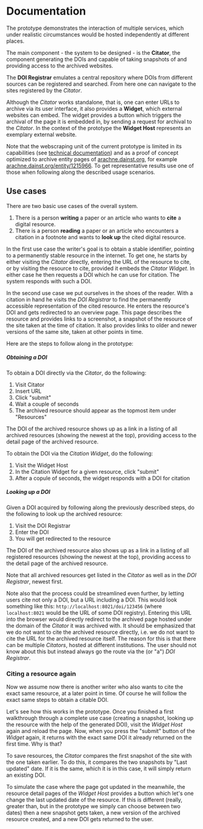 # Documentation

The prototype demonstrates the interaction of multiple services, which under
realistic circumstances would be hosted independently at different places.

The main component - the system to be designed - is the **Citator**, the component
generating the DOIs and capable of taking snapshots of 
and providing access to the archived websites.

The **DOI Registrar** emulates a central repository where DOIs from different sources
can be registered and searched. From here one can navigate to the sites registered by the *Citator*.

Although the *Citator* works standalone, that is, one can enter URLs to archive via its user interface, 
it also provides a **Widget**, which external websites can embed. The widget provides a 
button which triggers the archival of the page it is embedded in, by sending a request for archival to the *Citator*. In the context of the prototype the **Widget Host** represents an exemplary external website.

Note that the webscraping unit of the current prototype is limited in its capabilities (see [technical documentation](./README_TECHNICAL.md#webscraping))
and as a proof of concept optimized to archive entity pages of [arachne.dainst.org](https://arachne.dainst.org), for example 
[arachne.dainst.org/entity/1215966](https://arachne.dainst.org/entity/1215966). 
To get representative results use one of those when following along the described usage scenarios.

## Use cases

There are two basic use cases of the overall system. 

1. There is a person **writing** a paper or an article who wants to **cite** a digital resource.
2. There is a person **reading** a paper or an article who encounters a citation in a footnote and wants to **look up** the cited digital resource.

In the first use case the writer's goal is to obtain a stable identifier, pointing to a permanently stable
resource in the internet. To get one, he starts by either visiting the *Citator* directly, entering the URL of the resource to cite, or by visiting the resource to cite, provided it embeds the *Citator Widget*. In either case he then requests a DOI which he can use for citation. The system responds with such a DOI.

In the second use case we put ourselves in the shoes of the reader. With a citation in hand he visits the *DOI Registrar* to find the permanently accessible representation of the cited resource. He enters the resource's DOI and gets redirected to an overview page. This page describes the resource and provides links to a screenshot, a snapshot of the resource of the site taken at the time of citation. It also provides links to older and newer versions of the same site, taken at other points in time.

Here are the steps to follow along in the prototype:

##### Obtaining a DOI

To obtain a DOI directly via the *Citator*, do the following:

1. Visit Citator
2. Insert URL 
3. Click "submit"
4. Wait a couple of seconds 
5. The archived resource should appear as the topmost item under "Resources"

The DOI of the archived resource shows up as a link in a listing of all archived resources (showing the newest at the top), providing access to the detail page of the archived resource.

To obtain the DOI via the *Citation Widget*, do the following:

1. Visit the Widget Host
1. In the Citation Widget for a given resource, click "submit"
1. After a copule of seconds, the widget responds with a DOI for citation 

##### Looking up a DOI

Given a DOI acquired by following along the previously described steps, do the following
to look up the archived resource:

1. Visit the DOI Registrar
1. Enter the DOI
1. You will get redirected to the resource

The DOI of the archived resource also shows up as a link in a listing of all registered resources (showing the newest at the top), providing access to the detail page of the archived resource.

Note that all archived resources get listed in the *Citator* as well as in the *DOI Registrar*, newest first.

Note also that the process could be streamlined even further, by letting users cite not only a DOI,
but a URL including a DOI. This would look something like this: `http://localhost:8021/doi/123456` (where `localhost:8021` would be the URL of some DOI registry). Entering this URL into the browser
would directly redirect to the archived page hosted under the domain of the *Citator* it was archived with. It should be emphasized that we do not want to cite the archived resource directly, i.e. we do not want to cite the URL for the archived resource itself. The reason for this is that there can be multiple *Citators*, hosted at different institutions. The user should not know about this but instead always go the route via the (or "a") *DOI Registrar*.

### Citing a resource again

Now we assume now there is another writer who also wants to cite the exact same resource, at a later point in time. Of course he will follow the exact same steps to obtain a citable DOI.

Let's see how this works in the prototype. Once you finished a first walkthrough through a complete use case (creating a snapshot, looking up the resource with the help of the generated DOI), visit the *Widget Host* again and reload the page. Now, when you press the "submit" button of the *Widget* again, it returns with the exact same DOI it already returned on the first time. Why is that?

To save resources, the *Citator* compares the first snapshot of the site with the one taken earlier. To do this, it compares the two snapshots by "Last updated" date. If it is the same, which it is in this case, it will simply return an existing DOI.

To simulate the case where the page got updated in the meanwhile, the resource detail pages of the *Widget Host* provides a button which let's one change the last updated date of the resource. If this is different (really, greater than, but in the prototype we simply can choose between two dates) then a new snapshot gets taken, a new version of the archived resource created, and a new DOI gets returned to the user.
